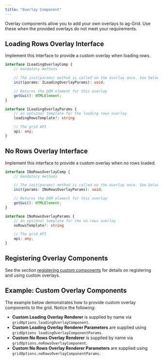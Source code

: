```yaml
---
title: "Overlay Component"
---
```


Overlay components allow you to add your own overlays to ag-Grid. Use these when the provided overlays do not meet your requirements.

## Loading Rows Overlay Interface

Implement this interface to provide a custom overlay when loading rows.

```ts
interface ILoadingOverlayComp {
    // mandatory methods

    // The init(params) method is called on the overlay once. See below for details on the parameters.
    init(params: ILoadingOverlayParams): void;

    // Returns the DOM element for this overlay
    getGui(): HTMLElement;
}
```

```ts
interface ILoadingOverlayParams {
    // an optional template for the loading rows overlay
    loadingRowsTemplate?: string

    // The grid API
    api: any;
}
```

## No Rows Overlay Interface

Implement this interface to provide a custom overlay when no rows loaded.

```ts
interface INoRowsOverlayComp {
    // mandatory methods

    // The init(params) method is called on the overlay once. See below for details on the parameters.
    init(params: INoRowsOverlayParams): void;

    // Returns the DOM element for this overlay
    getGui(): HTMLElement;
}
```

```ts
interface INoRowsOverlayParams {
    // an optional template for the no rows overlay
    noRowsTemplate?: string

    // The grid API
    api: any;
}
```

## Registering Overlay Components

See the section [registering custom components](../grid-components/#registering-custom-components) for details on registering and using custom overlays.

## Example: Custom Overlay Components

The example below demonstrates how to provide custom overlay components to the grid. Notice the following:

- **Custom Loading Overlay Renderer** is supplied by name via `gridOptions.loadingOverlayComponent`.
- **Custom Loading Overlay Renderer Parameters** are supplied using `gridOptions loadingOverlayComponentParams`.
- **Custom No Rows Overlay Renderer** is supplied by name via `gridOptions.noRowsOverlayComponent`.
- **Custom No Rows Overlay Renderer Parameters** are supplied using `gridOptions.noRowsOverlayComponentParams`.

<grid-example title='Custom Overlay Components' name='custom-overlay-components' type='generated' options='{ "extras": ["fontawesome"] }'></grid-example>

